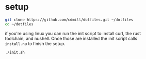 # setup

```bash
git clone https://github.com/cdmill/dotfiles.git ~/dotfiles
cd ~/dotfiles
```

if you're using linux you can run the init script to install curl, the rust toolchain,
and nushell. Once those are installed the init script calls `install.nu` to finish the
setup.

```bash
./init.sh
```

